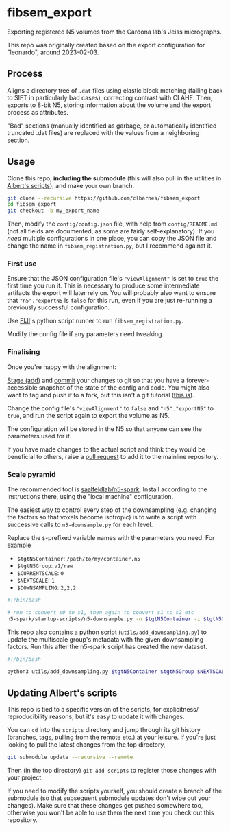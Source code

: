 # fibsem_export

Exporting registered N5 volumes from the Cardona lab's Jeiss micrographs.

This repo was originally created based on the export configuration for "leonardo", around 2023-02-03.

## Process

Aligns a directory tree of `.dat` files using elastic block matching (falling back to SIFT in particularly bad cases), correcting contrast with CLAHE.
Then, exports to 8-bit N5, storing information about the volume and the export process as attributes.

"Bad" sections (manually identified as garbage, or automatically identified truncated .dat files) are replaced with the values from a neighboring section.

## Usage

Clone this repo, **including the submodule** (this will also pull in the utilities in [Albert's scripts](https://github.com/acardona/scripts)), and make your own branch.

```sh
git clone --recursive https://github.com/clbarnes/fibsem_export
cd fibsem_export
git checkout -b my_export_name
```

Then, modify the `config/config.json` file, with help from `config/README.md` (not all fields are documented, as some are fairly self-explanatory).
If you *need* multiple configurations in one place, you can copy the JSON file and change the name in `fibsem_registration.py`, but I recommend against it.

### First use

Ensure that the JSON configuration file's `"viewAlignment"` is set to `true` the first time you run it.
This is necessary to produce some intermediate artifacts the export will later rely on.
You will probably also want to ensure that `"n5"."exportN5` is `false` for this run, even if you are just re-running a previously successful configuration.

Use [FIJI](https://imagej.net/software/fiji/)'s python script runner to run `fibsem_registration.py`.

Modify the config file if any parameters need tweaking.

### Finalising

Once you're happy with the alignment:

[Stage (add)](https://www.w3schools.com/git/git_staging_environment.asp?remote=github) and [commit](https://www.w3schools.com/git/git_commit.asp?remote=github) your changes to git so that you have a forever-accessible snapshot of the state of the config and code.
You might also want to tag and push it to a fork, but this isn't a git tutorial ([this is](https://missing.csail.mit.edu/2020/version-control/)).

Change the config file's `"viewAlignment"` to `false` and `"n5"."exportN5"` to `true`, and run the script again to export the volume as N5.

The configuration will be stored in the N5 so that anyone can see the parameters used for it.

If you have made changes to the actual script and think they would be beneficial to others, raise a [pull request](https://docs.github.com/en/pull-requests/collaborating-with-pull-requests/proposing-changes-to-your-work-with-pull-requests/about-pull-requests) to add it to the mainline repository.

### Scale pyramid

The recommended tool is [saalfeldlab/n5-spark](https://github.com/saalfeldlab/n5-spark).
Install according to the instructions there, using the "local machine" configuration.

The easiest way to control every step of the downsampling (e.g. changing the factors so that voxels become isotropic) is to write a script with successive calls to `n5-downsample.py` for each level.

Replace the `$`-prefixed variable names with the parameters you need.
For example

- `$tgtN5Container`: `/path/to/my/container.n5`
- `$tgtN5Group`: `v1/raw`
- `$CURRENTSCALE`: `0`
- `$NEXTSCALE`: `1`
- `$DOWNSAMPLING`: `2,2,2`

```sh
#!/bin/bash

# run to convert s0 to s1, then again to convert s1 to s2 etc
n5-spark/startup-scripts/n5-downsample.py -n $tgtN5Container -i $tgtN5Group/s$CURRENTSCALE -o $tgtN5Group/s$NEXTSCALE -f $DOWNSAMPLING
```

This repo also contains a python script (`utils/add_downsampling.py`) to update the multiscale group's metadata with the given downsampling factors.
Run this after the n5-spark script has created the new dataset.

```sh
#!/bin/bash

python3 utils/add_downsampling.py $tgtN5Container $tgtN5Group $NEXTSCALE $DOWNSAMPLING
```

## Updating Albert's scripts

This repo is tied to a specific version of the scripts, for explicitness/ reproducibility reasons, but it's easy to update it with changes.

You can `cd` into the `scripts` directory and jump through its git history (branches, tags, pulling from the remote etc.) at your leisure.
If you're just looking to pull the latest changes from the top directory,

```sh
git submodule update --recursive --remote
```

Then (in the top directory) `git add scripts` to register those changes with your project.

If you need to modify the scripts yourself, you should create a branch of the submodule (so that subsequent submodule updates don't wipe out your changes).
Make sure that these changes get pushed somewhere too, otherwise you won't be able to use them the next time you check out this repository.
